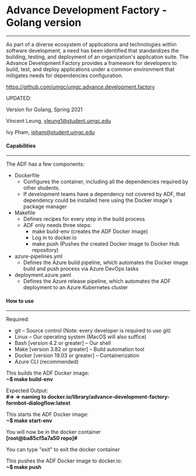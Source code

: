# Advance Development Factory - Golang version
---
As part of a diverse ecosystem of applications and technologies within software development, a need has been identified that standardizes the building, testing, and deployment of an organization's application suite. The Advance Development Factory provides a framework for developers to build, test, and deploy applications under a common environment that mitigates needs for dependencies configuration.

https://github.com/umgc/umgc.advance.development.factory

UPDATED:

Version for Golang, Spring 2021

Vincent Leung, vleung1@student.umgc.edu

Ivy Pham, ipham@student.umgc.edu


#### Capabilities
---
The ADF has a few components:
- Dockerfile
	- Configures the container, including all the dependencies required by other students.
	- If development teams have a dependency not covered by ADF, that dependency could be installed here using the Docker image's package manager 
- Makefile
	- Defines recipes for every step in the build process
	- ADF only needs three steps:
		- make build-env (creates the ADF Docker image)
		- Log in to docker.io
		- make push (Pushes the created Docker image to Docker Hub repository)
- azure-pipelines.yml
	- Defines the Azure build pipeline, which automates the Docker image build and push process via Azure DevOps tasks
- deployment.azure.yaml
	- Defines the Azure release pipeline, which automates the ADF deployment to an Azure Kubernetes cluster


#### How to use
---
Required:
- git – Source control (Note: every developer is required to use git)
- Linux – Our operating system (MacOS will also suffice)
- Bash [version 4.2 or greater]  – Our shell 
- Make [version 3.82 or greater] – Build automation tool
- Docker [version 19.03 or greater] – Containerization
- Azure CLI (recommended)

This builds the ADF Docker image:  
**~$ make build-env**  

Expected Output:  
**#=> => naming to docker.io/library/advance-development-factory-formbot-dialogflow:latest**

This starts the ADF Docker image:  
**~$ make start-env**  

You will now be in the docker container  
**[root@ba85cf5a7a50 repo]#**  

You can type "exit" to exit the docker container

This pushes the ADF Docker image to docker.io:  
**~$ make push**  

